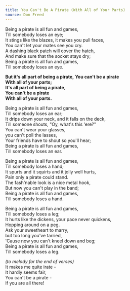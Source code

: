 ```yaml
---
title: You Can't Be A Pirate (With All of Your Parts)
source: Don Freed
---
```


Being a pirate is all fun and games,  
Till somebody loses an eye;  
It stings like the blazes, it makes you pull faces,  
You can't let your mates see you cry.  
A dashing black patch will cover the hatch,  
And make sure that the socket stays dry;  
Being a pirate is all fun and games,  
Till somebody loses an eye.

**But it's all part of being a pirate,**
**You can't be a pirate**  
**With all of your parts;**  
**It's all part of being a pirate,**  
**You can't be a pirate**  
**With all of your parts.**  

Being a pirate is all fun and games,  
Till somebody loses an ear;  
It drips down your neck, and it falls on the deck,  
Till someone shouts, "Oy, what's this 'ere?"  
You can't wear your glasses,  
you can't poll the lasses,  
Your friends have to shout so you'll hear;  
Being a pirate is all fun and games,  
Till somebody loses an ear.  

Being a pirate is all fun and games,  
Till somebody loses a hand;  
It spurts and it squirts and it jolly well hurts,  
Pain only a pirate could stand.  
The fash'nable look is a nice metal hook,  
But now you can't play in the band;  
Being a pirate is all fun and games,  
Till somebody loses a hand.  

Being a pirate is all fun and games,  
Till somebody loses a leg;  
It hurts like the dickens, your pace never quickens,  
Hopping around on a peg.  
Ask your sweetheart to marry,  
but too long you've tarried,  
'Cause now you can't kneel down and beg;  
Being a pirate is all fun and games,  
Till somebody loses a leg.

_(to melody for the end of verses)_  
It makes me quite irate -  
It hardly seems fair,  
You can't be a pirate -  
If you are all there!